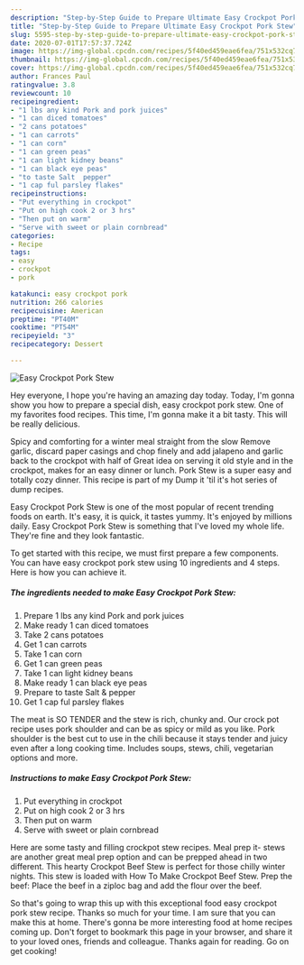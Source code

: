 ```yaml
---
description: "Step-by-Step Guide to Prepare Ultimate Easy Crockpot Pork Stew"
title: "Step-by-Step Guide to Prepare Ultimate Easy Crockpot Pork Stew"
slug: 5595-step-by-step-guide-to-prepare-ultimate-easy-crockpot-pork-stew
date: 2020-07-01T17:57:37.724Z
image: https://img-global.cpcdn.com/recipes/5f40ed459eae6fea/751x532cq70/easy-crockpot-pork-stew-recipe-main-photo.jpg
thumbnail: https://img-global.cpcdn.com/recipes/5f40ed459eae6fea/751x532cq70/easy-crockpot-pork-stew-recipe-main-photo.jpg
cover: https://img-global.cpcdn.com/recipes/5f40ed459eae6fea/751x532cq70/easy-crockpot-pork-stew-recipe-main-photo.jpg
author: Frances Paul
ratingvalue: 3.8
reviewcount: 10
recipeingredient:
- "1 lbs any kind Pork and pork juices"
- "1 can diced tomatoes"
- "2 cans potatoes"
- "1 can carrots"
- "1 can corn"
- "1 can green peas"
- "1 can light kidney beans"
- "1 can black eye peas"
- "to taste Salt  pepper"
- "1 cap ful parsley flakes"
recipeinstructions:
- "Put everything in crockpot"
- "Put on high cook 2 or 3 hrs"
- "Then put on warm"
- "Serve with sweet or plain cornbread"
categories:
- Recipe
tags:
- easy
- crockpot
- pork

katakunci: easy crockpot pork 
nutrition: 266 calories
recipecuisine: American
preptime: "PT40M"
cooktime: "PT54M"
recipeyield: "3"
recipecategory: Dessert

---
```



![Easy Crockpot Pork Stew](https://img-global.cpcdn.com/recipes/5f40ed459eae6fea/751x532cq70/easy-crockpot-pork-stew-recipe-main-photo.jpg)

Hey everyone, I hope you're having an amazing day today. Today, I'm gonna show you how to prepare a special dish, easy crockpot pork stew. One of my favorites food recipes. This time, I'm gonna make it a bit tasty. This will be really delicious.

Spicy and comforting for a winter meal straight from the slow Remove garlic, discard paper casings and chop finely and add jalapeno and garlic back to the crockpot with half of Great idea on serving it old style and in the crockpot, makes for an easy dinner or lunch. Pork Stew is a super easy and totally cozy dinner. This recipe is part of my Dump it &#39;til it&#39;s hot series of dump recipes.

Easy Crockpot Pork Stew is one of the most popular of recent trending foods on earth. It's easy, it is quick, it tastes yummy. It's enjoyed by millions daily. Easy Crockpot Pork Stew is something that I've loved my whole life. They're fine and they look fantastic.


To get started with this recipe, we must first prepare a few components. You can have easy crockpot pork stew using 10 ingredients and 4 steps. Here is how you can achieve it.

<!--inarticleads1-->

##### The ingredients needed to make Easy Crockpot Pork Stew:

1. Prepare 1 lbs any kind Pork and pork juices
1. Make ready 1 can diced tomatoes
1. Take 2 cans potatoes
1. Get 1 can carrots
1. Take 1 can corn
1. Get 1 can green peas
1. Take 1 can light kidney beans
1. Make ready 1 can black eye peas
1. Prepare to taste Salt &amp; pepper
1. Get 1 cap ful parsley flakes


The meat is SO TENDER and the stew is rich, chunky and. Our crock pot recipe uses pork shoulder and can be as spicy or mild as you like. Pork shoulder is the best cut to use in the chili because it stays tender and juicy even after a long cooking time. Includes soups, stews, chili, vegetarian options and more. 

<!--inarticleads2-->

##### Instructions to make Easy Crockpot Pork Stew:

1. Put everything in crockpot
1. Put on high cook 2 or 3 hrs
1. Then put on warm
1. Serve with sweet or plain cornbread


Here are some tasty and filling crockpot stew recipes. Meal prep it- stews are another great meal prep option and can be prepped ahead in two different. This hearty Crockpot Beef Stew is perfect for those chilly winter nights. This stew is loaded with How To Make Crockpot Beef Stew. Prep the beef: Place the beef in a ziploc bag and add the flour over the beef. 

So that's going to wrap this up with this exceptional food easy crockpot pork stew recipe. Thanks so much for your time. I am sure that you can make this at home. There's gonna be more interesting food at home recipes coming up. Don't forget to bookmark this page in your browser, and share it to your loved ones, friends and colleague. Thanks again for reading. Go on get cooking!
